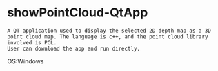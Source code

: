 # showPointCloud-QtApp
    A QT application used to display the selected 2D depth map as a 3D point cloud map. The language is c++, and the point cloud library involved is PCL.
    User can download the app and run directly.
OS:Windows
